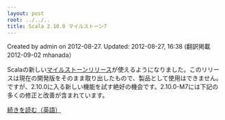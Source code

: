 ```yaml
---
layout: post
root: ../../..
title: Scala 2.10.0 マイルストーン7
---
```


Created by admin on 2012-08-27. Updated: 2012-08-27, 16:38 (翻訳掲載2012-09-02 mhanada）

Scalaの新しい[マイルストーンリリース](http://www.scala-lang.org/downloads#Milestones)が使えるようになりました。このリリースは現在の開発版をそのまま取り出したもので、製品として使用はできません。ですが、2.10.0に入る新しい機能を試す絶好の機会です。2.10.0-M7には下記の多くの修正と改善が含まれています。

[続きを読む（英語）](http://www.scala-lang.org/node/12797)
